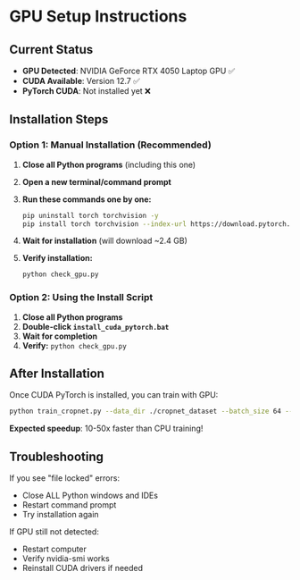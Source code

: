 # GPU Setup Instructions

## Current Status
- **GPU Detected**: NVIDIA GeForce RTX 4050 Laptop GPU ✅
- **CUDA Available**: Version 12.7 ✅
- **PyTorch CUDA**: Not installed yet ❌

## Installation Steps

### Option 1: Manual Installation (Recommended)

1. **Close all Python programs** (including this one)

2. **Open a new terminal/command prompt**

3. **Run these commands one by one:**
   ```bash
   pip uninstall torch torchvision -y
   pip install torch torchvision --index-url https://download.pytorch.org/whl/cu121
   ```

4. **Wait for installation** (will download ~2.4 GB)

5. **Verify installation:**
   ```bash
   python check_gpu.py
   ```

### Option 2: Using the Install Script

1. **Close all Python programs**
2. **Double-click `install_cuda_pytorch.bat`**
3. **Wait for completion**
4. **Verify:** `python check_gpu.py`

## After Installation

Once CUDA PyTorch is installed, you can train with GPU:

```bash
python train_cropnet.py --data_dir ./cropnet_dataset --batch_size 64 --num_epochs 5 --lr 0.0005 --weather_processor lstm --save_dir ./cropnet_models
```

**Expected speedup**: 10-50x faster than CPU training!

## Troubleshooting

If you see "file locked" errors:
- Close ALL Python windows and IDEs
- Restart command prompt
- Try installation again

If GPU still not detected:
- Restart computer
- Verify nvidia-smi works
- Reinstall CUDA drivers if needed

